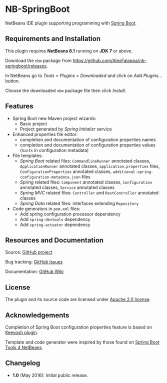 # NB-SpringBoot

NetBeans IDE plugin supporting programming with [Spring Boot](http://projects.spring.io/spring-boot).


## Requirements and Installation

This plugin requires **NetBeans 8.1** running on **JDK 7** or above.

Download the `nbm` package from https://github.com/AlexFalappa/nb-springboot/releases.

In NetBeans go to _Tools_ > _Plugins_ > _Downloaded_ and click on _Add Plugins..._ button.

Choose the downloaded `nbm` package file then click _Install_.

## Features

* Spring Boot new Maven project wizards:
    * Basic project
    * Project generated by _Spring Initializr_ service
* Enhanced properties file editor:
    * completion and documentation of configuration properties names
    * completion and documentation of configuration properties values (`hints` in configuration metadata)
* File templates:
    * _Spring Boot_ related files: `CommandlineRunner` annotated classes, `ApplicationRunner` annotated classes, `application.properties` files, `ConfigurationProperties` annotated classes, `additional-spring-configuration-metadata.json` files
    * _Spring_ related files: `Component` annotated classes, `Configuration` annotated classes, `Service` annotated classes
    * _Spring MVC_ related files: `Controller` and `RestController` annotated classes
    * _Spring Data_ related files: interfaces extending `Repository`
* Code generators in `pom.xml` files:
    * Add spring configuration processor dependency
    * Add `spring-devtools` dependency
    * Add `spring-actuator` dependency


## Resources and Documentation

Source: [GitHub project](https://github.com/AlexFalappa/nb-springboot)

Bug tracking: [GitHub Issues](https://github.com/AlexFalappa/nb-springboot/issues)

Documentation: [GitHub Wiki](https://github.com/AlexFalappa/nb-springboot/wiki)


## License

The plugin and its source code are licensed under [Apache 2.0 license](http://www.apache.org/licenses/LICENSE-2.0).


## Acknowledgements

Completion of Spring Boot configuration properties feature is based on [Keevosh plugin](https://github.com/keevosh/nb-springboot-configuration-support).

Template and code generator were inspired by those found on [Spring Boot Tools 4 NetBeans](https://github.com/GeertjanWielenga/SpringBootTools4NetBeans).


## Changelog

* __1.0__ (May 2016): Initial public release.
